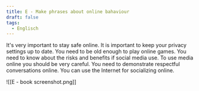 ```yaml
---
title: E - Make phrases about online bahaviour
draft: false
tags:
  - Englisch
---
```

It's very important to stay safe online.
It is important to keep your privacy settings up to date.
You need to be old enough to play online games.
You need to know about the risks and benefits if social media use.
To use media online you should be very careful.
You need to demonstrate respectful conversations online.
You can use the Internet for socializing online.

![[E - book screenshot.png]]